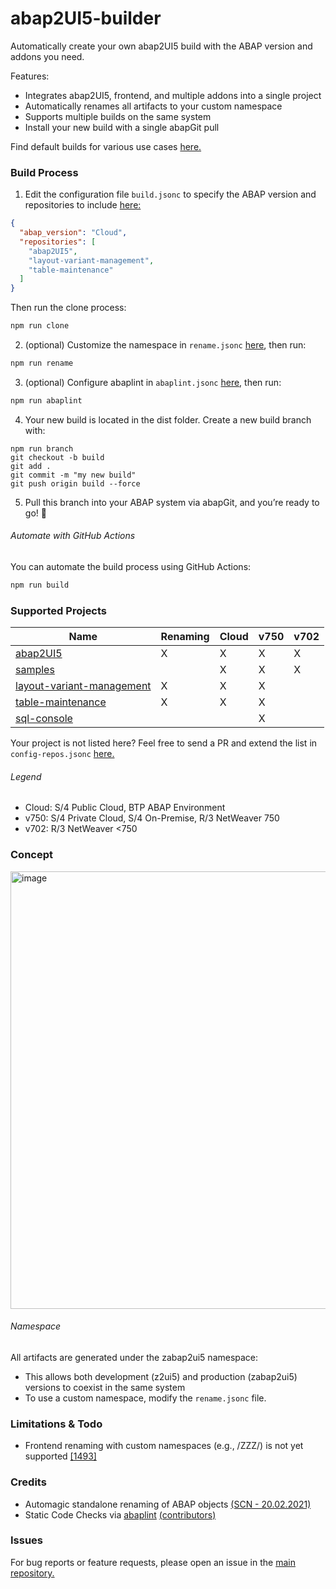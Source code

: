 # abap2UI5-builder

Automatically create your own abap2UI5 build with the ABAP version and addons you need.

Features:
* Integrates abap2UI5, frontend, and multiple addons into a single project
* Automatically renames all artifacts to your custom namespace
* Supports multiple builds on the same system
* Install your new build with a single abapGit pull

Find default builds for various use cases [here.](https://github.com/abap2UI5/build)

### Build Process
1. Edit the configuration file `build.jsonc` to specify the ABAP version and repositories to include [here:](./setup/build.jsonc)
```json
{
  "abap_version": "Cloud",
  "repositories": [
    "abap2UI5",
    "layout-variant-management",
    "table-maintenance"
  ]
}
```
Then run the clone process:
```sh
npm run clone
```
2. (optional) Customize the namespace in `rename.jsonc` [here](./setup/rename.jsonc), then run:
```sh
npm run rename
```
3. (optional) Configure abaplint in `abaplint.jsonc` [here](./setup/abaplint.jsonc), then run:
```sh
npm run abaplint
```
4. Your new build is located in the dist folder. Create a new build branch with:
```
npm run branch
git checkout -b build
git add .
git commit -m "my new build"
git push origin build --force
```
5. Pull this branch into your ABAP system via abapGit, and you’re ready to go! 🎉

###### Automate with GitHub Actions
You can automate the build process using GitHub Actions:
```sh
npm run build
```

### Supported Projects

| Name      | Renaming | Cloud | v750 | v702 |
|-----------|----------|--------------|-------------|-------------|
| [abap2UI5](https://github.com/abap2UI5/abap2UI5) | X     | X         | X        | X         |
| [samples](https://github.com/abap2UI5/samples)   |     | X        | X    | X         |
| [layout-variant-management](https://github.com/abap2UI5-addons/layout-variant-management)   | X    | X        | X    |          |
| [table-maintenance](https://github.com/abap2UI5-addons/table-maintenance)   | X    | X        | X    |          |
| [sql-console](https://github.com/abap2UI5-addons/sql-console)   |     |         | X    |          |

Your project is not listed here? Feel free to send a PR and extend the list in `config-repos.jsonc` [here.](./build/config-repos.jsonc)

###### Legend
* Cloud: S/4 Public Cloud, BTP ABAP Environment
* v750: S/4 Private Cloud, S/4 On-Premise, R/3 NetWeaver 750
* v702: R/3 NetWeaver <750

### Concept
<img width="700" alt="image" src="https://github.com/user-attachments/assets/052782fd-6e71-485f-9b22-cb3c3e0a05f1" />

###### Namespace
All artifacts are generated under the zabap2ui5 namespace:
* This allows both development (z2ui5) and production (zabap2ui5) versions to coexist in the same system
* To use a custom namespace, modify the `rename.jsonc` file.

### Limitations & Todo
* Frontend renaming with custom namespaces (e.g., /ZZZ/) is not yet supported [[1493]](https://github.com/abap2UI5/abap2UI5/issues/1493)

### Credits
* Automagic standalone renaming of ABAP objects [(SCN - 20.02.2021)](https://community.sap.com/t5/application-development-blog-posts/automagic-standalone-renaming-of-abap-objects/ba-p/13499851)
* Static Code Checks via [abaplint](https://abaplint.org/) [(contributors)](https://github.com/abaplint/abaplint/graphs/contributors) 

### Issues
For bug reports or feature requests, please open an issue in the [main repository.](https://github.com/abap2UI5/abap2UI5/issues)
